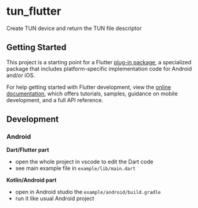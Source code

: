 # tun_flutter

Create TUN device and return the TUN file descriptor

## Getting Started

This project is a starting point for a Flutter
[plug-in package](https://flutter.dev/developing-packages/),
a specialized package that includes platform-specific implementation code for
Android and/or iOS.

For help getting started with Flutter development, view the
[online documentation](https://flutter.dev/docs), which offers tutorials,
samples, guidance on mobile development, and a full API reference.


## Development

### Android

**Dart/Flutter part**
- open the whole project in vscode to edit the Dart code
- see main example file in `example/lib/main.dart`

**Kotlin/Android part**
- open in Android studio the `example/android/build.gradle`
- run it like usual Android project

